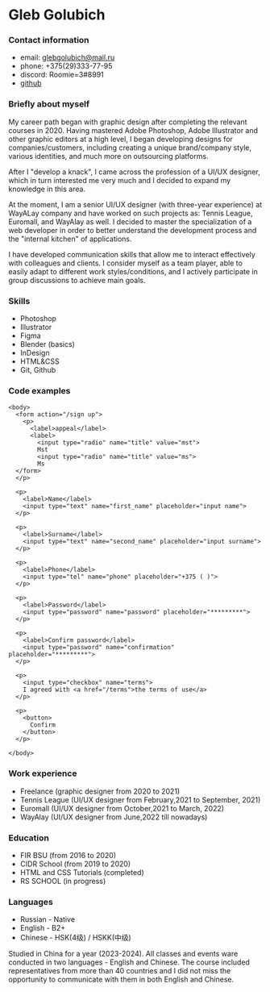 # **Gleb Golubich**

### **Contact information**
* email: glebgolubich@mail.ru
* phone: +375(29)333-77-95
* discord: Roomie=3#8991
* [github](https://github.com/wulfwood)

### **Briefly about myself**


My career path began with graphic design after completing the relevant courses in 2020. Having mastered Adobe Photoshop, Adobe Illustrator and other graphic editors at a high level, I began developing designs for companies/customers, including creating a unique brand/company style, various identities, and much more on outsourcing platforms.


After I "develop a knack", I came across the profession of a UI/UX designer, which in turn interested me very much and I decided to expand my knowledge in this area.


At the moment, I am a senior UI/UX designer (with three-year experience) at WayALay company and have worked on such projects as: Tennis League, Euromall, and WayAlay as well. I decided to master the specialization of a web developer in order to better understand the development process and the "internal kitchen" of applications.


I have developed communication skills that allow me to interact effectively with colleagues and clients. I consider myself as a team player, able to easily adapt to different work styles/conditions, and I actively participate in group discussions to achieve main goals.

### **Skills**

* Photoshop
* Illustrator
* Figma
* Blender (basics)
* InDesign
* HTML&CSS
* Git, Github

### **Code examples**

```
<body>
  <form action="/sign up">
    <p>
      <label>appeal</label>
      <label>
        <input type="radio" name="title" value="mst">
        Mst
        <input type="radio" name="title" value="ms">
        Ms
  </form>
  </p>

  <p>
    <label>Name</label>
    <input type="text" name="first_name" placeholder="input name">
  </p>

  <p>
    <label>Surname</label>
    <input type="text" name="second_name" placeholder="input surname">
  </p>

  <p>
    <label>Phone</label>
    <input type="tel" name="phone" placeholder="+375 ( )">
  </p>

  <p>
    <label>Password</label>
    <input type="password" name="password" placeholder="*********">
  </p>

  <p>
    <label>Confirm password</label>
    <input type="password" name="confirmation" placeholder="*********">
  </p>

  <p>
    <input type="checkbox" name="terms">
    I agreed with <a href="/terms">the terms of use</a>
  </p>

  <p>
    <button>
      Confirm
    </button>
  </p>

</body>
```

### **Work experience**

* Freelance (graphic designer from 2020 to 2021)
* Tennis League (UI/UX designer from February,2021 to September, 2021)
* Euromall (UI/UX designer from October,2021 to March, 2022)
* WayAlay (UI/UX designer from June,2022 till nowadays)

### **Education**

* FIR BSU (from 2016 to 2020)
* CIDR School (from 2019 to 2020)
* HTML and CSS Tutorials (completed)
* RS SCHOOL (in progress)

### **Languages**

* Russian - Native
* English - B2+
* Chinese - HSK(4级) / HSKK(中级)

Studied in China for a year (2023-2024). All classes and events ware conducted in two languages ​​- English and Chinese. The course included representatives from more than 40 countries and I did not miss the opportunity to communicate with them in both English and Chinese. 
